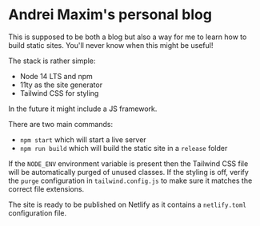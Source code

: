 # Andrei Maxim's personal blog

This is supposed to be both a blog but also a way for me to learn how to
build static sites. You'll never know when this might be useful!

The stack is rather simple:

* Node 14 LTS and npm
* 11ty as the site generator
* Tailwind CSS for styling

In the future it might include a JS framework.

There are two main commands:

* `npm start` which will start a live server
* `npm run build` which will build the static site in a `release` folder

If the `NODE_ENV` environment variable is present then the Tailwind CSS file
will be automatically purged of unused classes. If the styling is off, verify 
the `purge` configuration  in `tailwind.config.js` to make sure it matches the 
correct file extensions.

The site is ready to be published on Netlify as it contains a `netlify.toml`
configuration file.